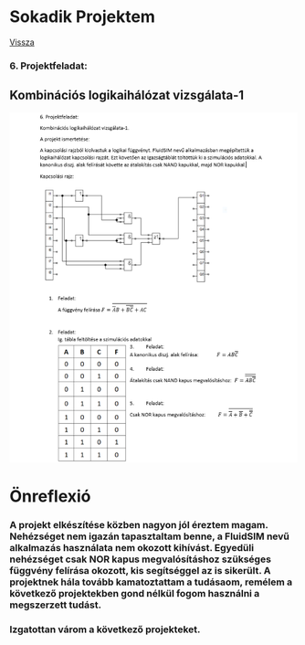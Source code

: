 # Sokadik Projektem

[Vissza](https://juhaszadi.github.io/portfolio/)

### 6. Projektfeladat:
## Kombinációs logikaihálózat vizsgálata-1


![kép](./asd.PNG)

# Önreflexió

### A projekt elkészítése közben nagyon jól éreztem magam. Nehézséget nem igazán tapasztaltam benne, a FluidSIM nevű alkalmazás használata nem okozott kihívást. Egyedüli nehézséget csak NOR kapus megvalósításhoz szükséges függvény felírása okozott, kis segítséggel az is sikerült. A projektnek hála tovább kamatoztattam a tudásaom, remélem a következő projektekben gond nélkül fogom használni a megszerzett tudást.
### Izgatottan várom a következő projekteket. 

